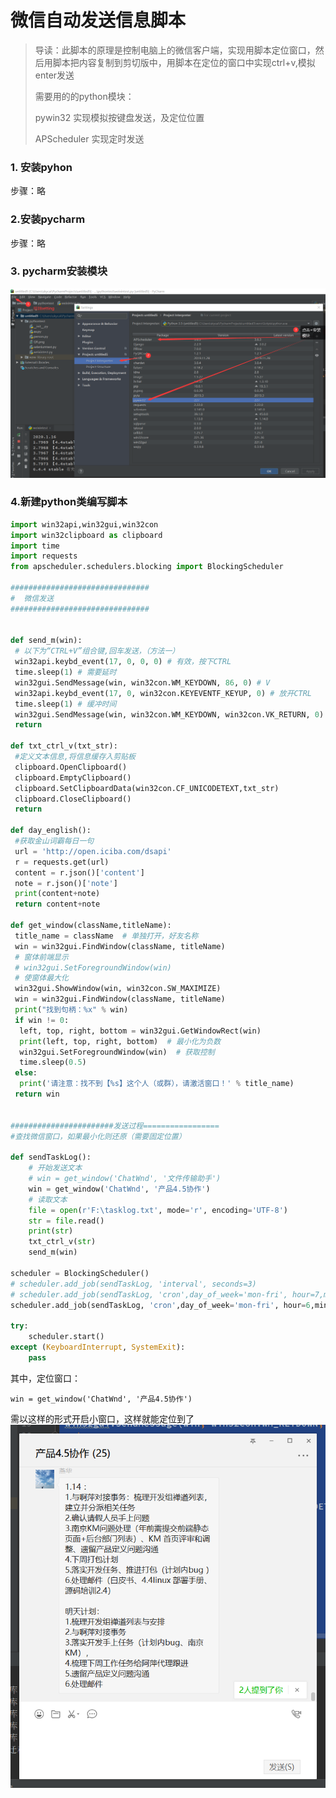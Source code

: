 # 微信自动发送信息脚本

> 导读：此脚本的原理是控制电脑上的微信客户端，实现用脚本定位窗口，然后用脚本把内容复制到剪切版中，用脚本在定位的窗口中实现ctrl+v,模拟enter发送
>
> 需要用的的python模块：
>
> pywin32 实现模拟按键盘发送，及定位位置
>
> APScheduler 实现定时发送

### 1. 安装pyhon

步骤：略

### 2.安装pycharm

步骤：略

### 3. pycharm安装模块

![](https://raw.githubusercontent.com/sky5cai/picGoPic/master/img/20200117142030.png)

### 4.新建python类编写脚本

```python
import win32api,win32gui,win32con
import win32clipboard as clipboard
import time
import requests
from apscheduler.schedulers.blocking import BlockingScheduler

###############################
#  微信发送
###############################


def send_m(win):
 # 以下为“CTRL+V”组合键,回车发送，（方法一）
 win32api.keybd_event(17, 0, 0, 0) # 有效，按下CTRL
 time.sleep(1) # 需要延时
 win32gui.SendMessage(win, win32con.WM_KEYDOWN, 86, 0) # V
 win32api.keybd_event(17, 0, win32con.KEYEVENTF_KEYUP, 0) # 放开CTRL
 time.sleep(1) # 缓冲时间
 win32gui.SendMessage(win, win32con.WM_KEYDOWN, win32con.VK_RETURN, 0) # 回车发送
 return

def txt_ctrl_v(txt_str):
 #定义文本信息,将信息缓存入剪贴板
 clipboard.OpenClipboard()
 clipboard.EmptyClipboard()
 clipboard.SetClipboardData(win32con.CF_UNICODETEXT,txt_str)
 clipboard.CloseClipboard()
 return

def day_english():
 #获取金山词霸每日一句
 url = 'http://open.iciba.com/dsapi'
 r = requests.get(url)
 content = r.json()['content']
 note = r.json()['note']
 print(content+note)
 return content+note

def get_window(className,titleName):
 title_name = className  # 单独打开，好友名称
 win = win32gui.FindWindow(className, titleName)
 # 窗体前端显示
 # win32gui.SetForegroundWindow(win)
 # 使窗体最大化
 win32gui.ShowWindow(win, win32con.SW_MAXIMIZE)
 win = win32gui.FindWindow(className, titleName)
 print("找到句柄：%x" % win)
 if win != 0:
  left, top, right, bottom = win32gui.GetWindowRect(win)
  print(left, top, right, bottom)  # 最小化为负数
  win32gui.SetForegroundWindow(win)  # 获取控制
  time.sleep(0.5)
 else:
  print('请注意：找不到【%s】这个人（或群），请激活窗口！' % title_name)
 return win


#######################发送过程=================
#查找微信窗口，如果最小化则还原（需要固定位置）

def sendTaskLog():
    # 开始发送文本
    # win = get_window('ChatWnd', '文件传输助手')
    win = get_window('ChatWnd', '产品4.5协作')
    # 读取文本
    file = open(r'F:\tasklog.txt', mode='r', encoding='UTF-8')
    str = file.read()
    print(str)
    txt_ctrl_v(str)
    send_m(win)

scheduler = BlockingScheduler()
# scheduler.add_job(sendTaskLog, 'interval', seconds=3)
# scheduler.add_job(sendTaskLog, 'cron',day_of_week='mon-fri', hour=7,minute=31,second='10',misfire_grace_time=30)
scheduler.add_job(sendTaskLog, 'cron',day_of_week='mon-fri', hour=6,minute=55,second='10',misfire_grace_time=30)

try:
    scheduler.start()
except (KeyboardInterrupt, SystemExit):
    pass


```

其中，定位窗口：

```
win = get_window('ChatWnd', '产品4.5协作')
```

需以这样的形式开启小窗口，这样就能定位到了
![](https://raw.githubusercontent.com/sky5cai/picGoPic/master/img/20200117142404.png)